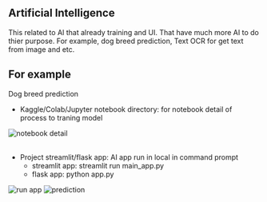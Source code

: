 ## Artificial Intelligence

This related to AI that already training and UI. That have much more AI to do thier purpose. For example, dog breed prediction,
Text OCR for get text from image and etc.
## For example

Dog breed prediction
<br>
- Kaggle/Colab/Jupyter notebook directory: for notebook detail of process to traning model

<img src="https://github.com/sencesco/Artificial-Intelligence/assets/140499337/8835ee0a-92ce-48c2-bf32-6e4675706885" alt="notebook detail">
</br>

<br>

- Project streamlit/flask app: AI app run in local in command prompt
  - streamlit app:  streamlit run main_app.py
  - flask app: python app.py
<img src="https://github.com/sencesco/Artificial-Intelligence/assets/140499337/12e77036-ee3f-4568-944f-8604c10b6105" alt="run app">
<img src="https://github.com/sencesco/Artificial-Intelligence/assets/140499337/fd6d28fa-a3e2-45c7-8d2b-e9108dfb8ffd" alt="prediction">



